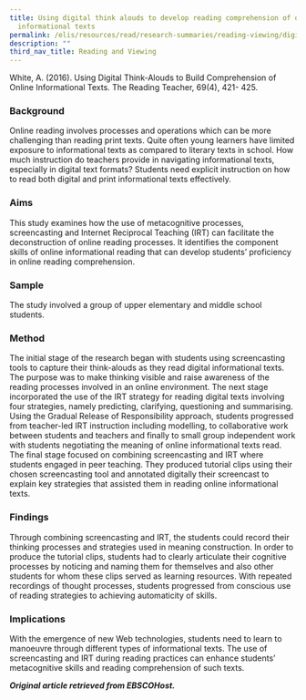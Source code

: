 ```yaml
---
title: Using digital think alouds to develop reading comprehension of online
  informational texts
permalink: /elis/resources/read/research-summaries/reading-viewing/digital-think-alouds-develop-comprehension/
description: ""
third_nav_title: Reading and Viewing
---
```

White, A. (2016). Using Digital Think-Alouds to Build Comprehension of Online Informational Texts. The Reading Teacher, 69(4), 421- 425.

### Background

Online reading involves processes and operations which can be more challenging than reading print texts. Quite often young learners have limited exposure to informational texts as compared to literary texts in school. How much instruction do teachers provide in navigating informational texts, especially in digital text formats? Students need explicit instruction on how to read both digital and print informational texts effectively.

### Aims

This study examines how the use of metacognitive processes, screencasting and Internet Reciprocal Teaching (IRT) can facilitate the deconstruction of online reading processes. It identifies the component skills of online informational reading that can develop students’ proficiency in online reading comprehension.

### Sample

The study involved a group of upper elementary and middle school students.

### Method

The initial stage of the research began with students using screencasting tools to capture their think-alouds as they read digital informational texts. The purpose was to make thinking visible and raise awareness of the reading processes involved in an online environment. The next stage incorporated the use of the IRT strategy for reading digital texts involving four strategies, namely predicting, clarifying, questioning and summarising. Using the Gradual Release of Responsibility approach, students progressed from teacher-led IRT instruction including modelling, to collaborative work between students and teachers and finally to small group independent work with students negotiating the meaning of online informational texts read. The final stage focused on combining screencasting and IRT where students engaged in peer teaching. They produced tutorial clips using their chosen screencasting tool and annotated digitally their screencast to explain key strategies that assisted them in reading online informational texts.

### Findings

Through combining screencasting and IRT, the students could record their thinking processes and strategies used in meaning construction. In order to produce the tutorial clips, students had to clearly articulate their cognitive processes by noticing and naming them for themselves and also other students for whom these clips served as learning resources. With repeated recordings of thought processes, students progressed from conscious use of reading strategies to achieving automaticity of skills.

### Implications

With the emergence of new Web technologies, students need to learn to manoeuvre through different types of informational texts. The use of screencasting and IRT during reading practices can enhance students’ metacognitive skills and reading comprehension of such texts.


_**Original article retrieved from EBSCOHost.**_  
